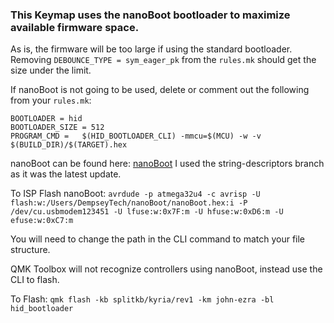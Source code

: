 ### This Keymap uses the nanoBoot bootloader to maximize available firmware space.

As is, the firmware will be too large if using the standard bootloader.  Removing `DEBOUNCE_TYPE = sym_eager_pk` from the `rules.mk` should get the size under the limit.

If nanoBoot is not going to be used, delete or comment out the following from your `rules.mk`:
```make
BOOTLOADER = hid
BOOTLOADER_SIZE = 512
PROGRAM_CMD = 	$(HID_BOOTLOADER_CLI) -mmcu=$(MCU) -w -v $(BUILD_DIR)/$(TARGET).hex
```

nanoBoot can be found here: [nanoBoot](https://github.com/sigprof/nanoBoot) I used the string-descriptors branch as it was the latest update.

To ISP Flash nanoBoot: `avrdude -p atmega32u4 -c avrisp -U flash:w:/Users/DempseyTech/nanoBoot/nanoBoot.hex:i -P /dev/cu.usbmodem123451 -U lfuse:w:0x7F:m -U hfuse:w:0xD6:m -U efuse:w:0xC7:m`

You will need to change the path in the CLI command to match your file structure.

QMK Toolbox will not recognize controllers using nanoBoot, instead use the CLI to flash.

To Flash: `qmk flash -kb splitkb/kyria/rev1 -km john-ezra -bl hid_bootloader`
